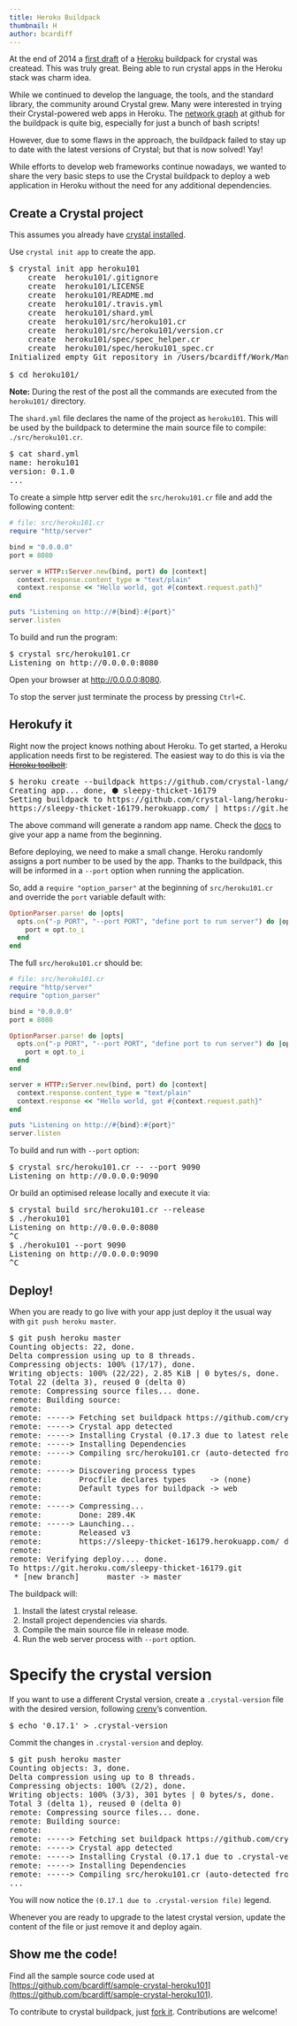 ```yaml
---
title: Heroku Buildpack
thumbnail: H
author: bcardiff
---
```


At the end of 2014 a [first draft](https://github.com/manastech/heroku-buildpack-crystal/commit/b364f9115706a2a1c97ff40bd44aef1cf73e6288) of a [Heroku](//heroku.com) buildpack for crystal was createad. This was truly great. Being able to run crystal apps in the Heroku stack was charm idea.

While we continued to develop the language, the tools, and the standard library, the community around Crystal grew. Many were interested in trying their Crystal-powered web apps in Heroku. The [network graph](https://github.com/crystal-lang/heroku-buildpack-crystal/network) at github for the buildpack is quite big, especially for just a bunch of bash scripts!

However, due to some flaws in the approach, the buildpack failed to stay up to date with the latest versions of Crystal; but that is now solved!  Yay!

While efforts to develop web frameworks continue nowadays, we wanted to share the very basic steps to use the Crystal buildpack to deploy a web application in Heroku without the need for any additional dependencies.

## Create a Crystal project

This assumes you already have [crystal installed](http://crystal-lang.org/docs/installation/).

Use `crystal init app` to create the app.

<pre class="code">
$ crystal init app heroku101
    create  heroku101/.gitignore
    create  heroku101/LICENSE
    create  heroku101/README.md
    create  heroku101/.travis.yml
    create  heroku101/shard.yml
    create  heroku101/src/heroku101.cr
    create  heroku101/src/heroku101/version.cr
    create  heroku101/spec/spec_helper.cr
    create  heroku101/spec/heroku101_spec.cr
Initialized empty Git repository in /Users/bcardiff/Work/Manas/crystal/heroku101/.git/

$ cd heroku101/
</pre>

**Note:** During the rest of the post all the commands are executed from the `heroku101/` directory.

The `shard.yml` file declares the name of the project as `heroku101`. This will be used by the buildpack to determine the main source file to compile: `./src/heroku101.cr`.

<pre class="code">
$ cat shard.yml
name: heroku101
version: 0.1.0
...
</pre>

To create a simple http server edit the `src/heroku101.cr` file and add the following content:

```ruby
# file: src/heroku101.cr
require "http/server"

bind = "0.0.0.0"
port = 8080

server = HTTP::Server.new(bind, port) do |context|
  context.response.content_type = "text/plain"
  context.response << "Hello world, got #{context.request.path}"
end

puts "Listening on http://#{bind}:#{port}"
server.listen
```

To build and run the program:

<pre class="code">
$ crystal src/heroku101.cr
Listening on http://0.0.0.0:8080
</pre>

Open your browser at <a href="http://0.0.0.0:8080" data-proofer-ignore>http://0.0.0.0:8080</a>.

To stop the server just terminate the process by pressing `Ctrl+C`.

## Herokufy it

Right now the project knows nothing about Heroku. To get started, a Heroku application needs first to be registered. The easiest way to do this is via the ~~[Heroku toolbelt](https://toolbelt.heroku.com/)~~:

<pre class="code">
$ heroku create --buildpack https://github.com/crystal-lang/heroku-buildpack-crystal.git
Creating app... done, ⬢ sleepy-thicket-16179
Setting buildpack to https://github.com/crystal-lang/heroku-buildpack-crystal.git... done
https://sleepy-thicket-16179.herokuapp.com/ | https://git.heroku.com/sleepy-thicket-16179.git
</pre>

The above command will generate a random app name. Check the [docs](https://devcenter.heroku.com/articles/creating-apps) to give your app a name from the beginning.

Before deploying, we need to make a small change. Heroku randomly assigns a port number to be used by the app. Thanks to the buildpack, this will be informed in a `--port` option when running the application.

So, add a `require "option_parser"` at the beginning of `src/heroku101.cr` and override the `port` variable default with:

```ruby
OptionParser.parse! do |opts|
  opts.on("-p PORT", "--port PORT", "define port to run server") do |opt|
    port = opt.to_i
  end
end
```

The full `src/heroku101.cr` should be:

```ruby
# file: src/heroku101.cr
require "http/server"
require "option_parser"

bind = "0.0.0.0"
port = 8080

OptionParser.parse! do |opts|
  opts.on("-p PORT", "--port PORT", "define port to run server") do |opt|
    port = opt.to_i
  end
end

server = HTTP::Server.new(bind, port) do |context|
  context.response.content_type = "text/plain"
  context.response << "Hello world, got #{context.request.path}"
end

puts "Listening on http://#{bind}:#{port}"
server.listen
```

To build and run with `--port` option:

<pre class="code">
$ crystal src/heroku101.cr -- --port 9090
Listening on http://0.0.0.0:9090
</pre>

Or build an optimised release locally and execute it via:

<pre class="code">
$ crystal build src/heroku101.cr --release
$ ./heroku101
Listening on http://0.0.0.0:8080
^C
$ ./heroku101 --port 9090
Listening on http://0.0.0.0:9090
^C
</pre>

## Deploy!

When you are ready to go live with your app just deploy it the usual way with `git push heroku master`.

<pre class="code">
$ git push heroku master
Counting objects: 22, done.
Delta compression using up to 8 threads.
Compressing objects: 100% (17/17), done.
Writing objects: 100% (22/22), 2.85 KiB | 0 bytes/s, done.
Total 22 (delta 3), reused 0 (delta 0)
remote: Compressing source files... done.
remote: Building source:
remote:
remote: -----> Fetching set buildpack https://github.com/crystal-lang/heroku-buildpack-crystal.git... done
remote: -----> Crystal app detected
remote: -----> Installing Crystal (0.17.3 due to latest release at https://github.com/crystal-lang/crystal)
remote: -----> Installing Dependencies
remote: -----> Compiling src/heroku101.cr (auto-detected from shard.yml)
remote:
remote: -----> Discovering process types
remote:        Procfile declares types     -> (none)
remote:        Default types for buildpack -> web
remote:
remote: -----> Compressing...
remote:        Done: 289.4K
remote: -----> Launching...
remote:        Released v3
remote:        https://sleepy-thicket-16179.herokuapp.com/ deployed to Heroku
remote:
remote: Verifying deploy.... done.
To https://git.heroku.com/sleepy-thicket-16179.git
 * [new branch]      master -> master
</pre>

The buildpack will:

1. Install the latest crystal release.
2. Install project dependencies via shards.
3. Compile the main source file in release mode.
4. Run the web server process with `--port` option.

# Specify the crystal version

If you want to use a different Crystal version, create a `.crystal-version` file with the desired version, following [crenv](https://github.com/pine/crenv)’s convention.

<pre class="code">
$ echo '0.17.1' > .crystal-version
</pre>

Commit the changes in `.crystal-version` and deploy.

<pre class="code">
$ git push heroku master
Counting objects: 3, done.
Delta compression using up to 8 threads.
Compressing objects: 100% (2/2), done.
Writing objects: 100% (3/3), 301 bytes | 0 bytes/s, done.
Total 3 (delta 1), reused 0 (delta 0)
remote: Compressing source files... done.
remote: Building source:
remote:
remote: -----> Fetching set buildpack https://github.com/crystal-lang/heroku-buildpack-crystal.git... done
remote: -----> Crystal app detected
remote: -----> Installing Crystal (0.17.1 due to .crystal-version file)
remote: -----> Installing Dependencies
remote: -----> Compiling src/heroku101.cr (auto-detected from shard.yml)
...
</pre>

You will now notice the `(0.17.1 due to .crystal-version file)` legend.

Whenever you are ready to upgrade to the latest crystal version, update the content of the file or just remove it and deploy again.

## Show me the code!

Find all the sample source code used at
[https://github.com/bcardiff/sample-crystal-heroku101](https://github.com/bcardiff/sample-crystal-heroku101).

To contribute to crystal buildpack, just [fork it](https://github.com/crystal-lang/heroku-buildpack-crystal). Contributions are welcome!
